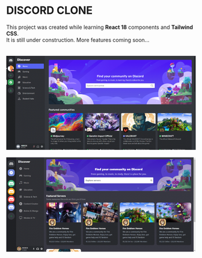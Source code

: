 # DISCORD CLONE

This project was created while learning **React 18** components and **Tailwind CSS**. <br>
It is still under construction. More features coming soon...
<br/>
<br/>
<br/>
![original](original.png)
<br/>
<br/>
![clone](clone.png)

